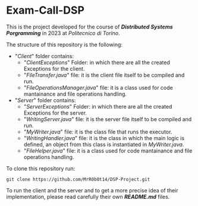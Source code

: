 # Exam-Call-DSP
This is the project developed for the course of **_Distributed Systems Porgramming_** in 2023 at _Politecnico di Torino_.

The structure of this repository is the following:
  - "_Client_" folder contains:
    - "_ClientExceptions_" Folder: in which there are all the created Exceptions for the client.
    - "_FileTransfer.java_" file: it is the client file itself to be compiled and run. 
    - "_FileOperationsManager.java_" file: it is a class used for code mantainance and file operations handling. 
  - "_Server_" folder contains:
    - "_ServerExceptions_"  Folder: in which there are all the created Exceptions for the server.
    - "_WritingServer.java_" file: it is the server file itself to be compiled and run. 
    - "_MyWriter.java_" file: it is the class file that runs the executor.
    - "_WritingHandler.java_" file: it is the class in which the main logic is defined, an object from this class is instantiated in _MyWriter.java_.
    - "_FileHelper.java_" file: it is a class used for code mantainance and file operations handling.

To clone this repository run:

    git clone https://github.com/MrR0b0t14/DSP-Project.git

To run the client and the server and to get a more precise idea of their implementation, please read carefully their own **_README.md_** files.
